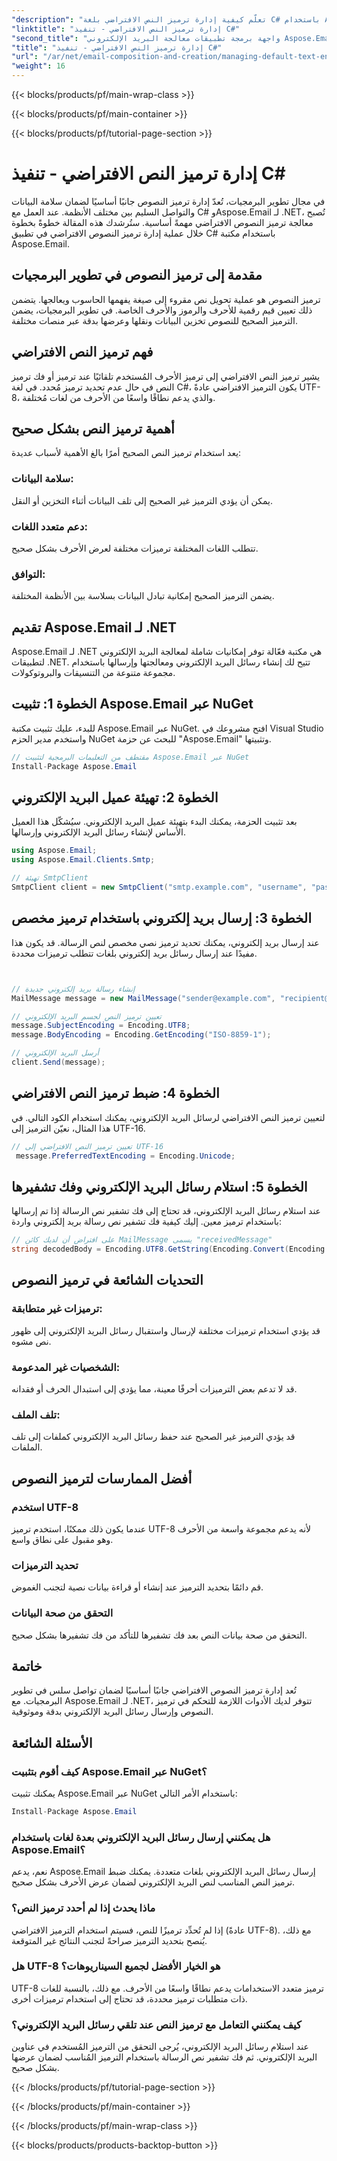```yaml
---
"description": "تعلّم كيفية إدارة ترميز النص الافتراضي بلغة C# باستخدام Aspose.Email لـ .NET. اتبع التعليمات خطوة بخطوة مع الكود المصدري وتأكد من دقة نقل البيانات."
"linktitle": "إدارة ترميز النص الافتراضي - تنفيذ C#"
"second_title": "واجهة برمجة تطبيقات معالجة البريد الإلكتروني Aspose.Email .NET"
"title": "إدارة ترميز النص الافتراضي - تنفيذ C#"
"url": "/ar/net/email-composition-and-creation/managing-default-text-encoding-csharp-implementation/"
"weight": 16
---
```


{{< blocks/products/pf/main-wrap-class >}}

{{< blocks/products/pf/main-container >}}

{{< blocks/products/pf/tutorial-page-section >}}

# إدارة ترميز النص الافتراضي - تنفيذ C#


في مجال تطوير البرمجيات، تُعدّ إدارة ترميز النصوص جانبًا أساسيًا لضمان سلامة البيانات والتواصل السليم بين مختلف الأنظمة. عند العمل مع C# وAspose.Email لـ .NET، تُصبح معالجة ترميز النصوص الافتراضي مهمةً أساسية. ستُرشدك هذه المقالة خطوةً بخطوة خلال عملية إدارة ترميز النصوص الافتراضي في تطبيق C# باستخدام مكتبة Aspose.Email.


## مقدمة إلى ترميز النصوص في تطوير البرمجيات

ترميز النصوص هو عملية تحويل نص مقروء إلى صيغة يفهمها الحاسوب ويعالجها. يتضمن ذلك تعيين قيم رقمية للأحرف والرموز والأحرف الخاصة. في تطوير البرمجيات، يضمن الترميز الصحيح للنصوص تخزين البيانات ونقلها وعرضها بدقة عبر منصات مختلفة.

## فهم ترميز النص الافتراضي

يشير ترميز النص الافتراضي إلى ترميز الأحرف المُستخدم تلقائيًا عند ترميز أو فك ترميز النص في حال عدم تحديد ترميز مُحدد. في لغة C#، يكون الترميز الافتراضي عادةً UTF-8، والذي يدعم نطاقًا واسعًا من الأحرف من لغات مُختلفة.

## أهمية ترميز النص بشكل صحيح

يعد استخدام ترميز النص الصحيح أمرًا بالغ الأهمية لأسباب عديدة:
### سلامة البيانات:
يمكن أن يؤدي الترميز غير الصحيح إلى تلف البيانات أثناء التخزين أو النقل.
### دعم متعدد اللغات: 
تتطلب اللغات المختلفة ترميزات مختلفة لعرض الأحرف بشكل صحيح.
### التوافق:
يضمن الترميز الصحيح إمكانية تبادل البيانات بسلاسة بين الأنظمة المختلفة.

## تقديم Aspose.Email لـ .NET

Aspose.Email لـ .NET هي مكتبة فعّالة توفر إمكانيات شاملة لمعالجة البريد الإلكتروني لتطبيقات .NET. تتيح لك إنشاء رسائل البريد الإلكتروني ومعالجتها وإرسالها باستخدام مجموعة متنوعة من التنسيقات والبروتوكولات.

## الخطوة 1: تثبيت Aspose.Email عبر NuGet

للبدء، عليك تثبيت مكتبة Aspose.Email عبر NuGet. افتح مشروعك في Visual Studio واستخدم مدير الحزم NuGet للبحث عن حزمة "Aspose.Email" وتثبيتها.

```csharp
// مقتطف من التعليمات البرمجية لتثبيت Aspose.Email عبر NuGet
Install-Package Aspose.Email
```

## الخطوة 2: تهيئة عميل البريد الإلكتروني

بعد تثبيت الحزمة، يمكنك البدء بتهيئة عميل البريد الإلكتروني. سيُشكّل هذا العميل الأساس لإنشاء رسائل البريد الإلكتروني وإرسالها.

```csharp
using Aspose.Email;
using Aspose.Email.Clients.Smtp;

// تهيئة SmtpClient
SmtpClient client = new SmtpClient("smtp.example.com", "username", "password");
```

## الخطوة 3: إرسال بريد إلكتروني باستخدام ترميز مخصص

عند إرسال بريد إلكتروني، يمكنك تحديد ترميز نصي مخصص لنص الرسالة. قد يكون هذا مفيدًا عند إرسال رسائل بريد إلكتروني بلغات تتطلب ترميزات محددة.

```csharp


// إنشاء رسالة بريد إلكتروني جديدة
MailMessage message = new MailMessage("sender@example.com", "recipient@example.com", "Subject", "Body");

// تعيين ترميز النص لجسم البريد الإلكتروني
message.SubjectEncoding = Encoding.UTF8;
message.BodyEncoding = Encoding.GetEncoding("ISO-8859-1");

// أرسل البريد الإلكتروني
client.Send(message);
```

## الخطوة 4: ضبط ترميز النص الافتراضي

لتعيين ترميز النص الافتراضي لرسائل البريد الإلكتروني، يمكنك استخدام الكود التالي. في هذا المثال، نعيّن الترميز إلى UTF-16.

```csharp
// تعيين ترميز النص الافتراضي إلى UTF-16
 message.PreferredTextEncoding = Encoding.Unicode;
```

## الخطوة 5: استلام رسائل البريد الإلكتروني وفك تشفيرها

عند استلام رسائل البريد الإلكتروني، قد تحتاج إلى فك تشفير نص الرسالة إذا تم إرسالها باستخدام ترميز معين. إليك كيفية فك تشفير نص رسالة بريد إلكتروني واردة:

```csharp
// على افتراض أن لديك كائن MailMessage يسمى "receivedMessage"
string decodedBody = Encoding.UTF8.GetString(Encoding.Convert(Encoding.GetEncoding("ISO-8859-1"), Encoding.UTF8, Encoding.GetEncoding("ISO-8859-1").GetBytes(receivedMessage.Body)));
```

## التحديات الشائعة في ترميز النصوص

### ترميزات غير متطابقة: 
قد يؤدي استخدام ترميزات مختلفة لإرسال واستقبال رسائل البريد الإلكتروني إلى ظهور نص مشوه.
### الشخصيات غير المدعومة:
قد لا تدعم بعض الترميزات أحرفًا معينة، مما يؤدي إلى استبدال الحرف أو فقدانه.
### تلف الملف: 
قد يؤدي الترميز غير الصحيح عند حفظ رسائل البريد الإلكتروني كملفات إلى تلف الملفات.

## أفضل الممارسات لترميز النصوص

### استخدم UTF-8 
 عندما يكون ذلك ممكنًا، استخدم ترميز UTF-8 لأنه يدعم مجموعة واسعة من الأحرف وهو مقبول على نطاق واسع.
### تحديد الترميزات 
 قم دائمًا بتحديد الترميز عند إنشاء أو قراءة بيانات نصية لتجنب الغموض.
### التحقق من صحة البيانات 
 التحقق من صحة بيانات النص بعد فك تشفيرها للتأكد من فك تشفيرها بشكل صحيح.

## خاتمة

تُعد إدارة ترميز النصوص الافتراضي جانبًا أساسيًا لضمان تواصل سلس في تطوير البرمجيات. مع Aspose.Email لـ .NET، تتوفر لديك الأدوات اللازمة للتحكم في ترميز النصوص وإرسال رسائل البريد الإلكتروني بدقة وموثوقية.

## الأسئلة الشائعة

### كيف أقوم بتثبيت Aspose.Email عبر NuGet؟

يمكنك تثبيت Aspose.Email عبر NuGet باستخدام الأمر التالي:
```csharp
Install-Package Aspose.Email
```

### هل يمكنني إرسال رسائل البريد الإلكتروني بعدة لغات باستخدام Aspose.Email؟

نعم، يدعم Aspose.Email إرسال رسائل البريد الإلكتروني بلغات متعددة. يمكنك ضبط ترميز النص المناسب لنص البريد الإلكتروني لضمان عرض الأحرف بشكل صحيح.

### ماذا يحدث إذا لم أحدد ترميز النص؟

إذا لم تُحدِّد ترميزًا للنص، فسيتم استخدام الترميز الافتراضي (عادةً UTF-8). مع ذلك، يُنصح بتحديد الترميز صراحةً لتجنب النتائج غير المتوقعة.

### هل UTF-8 هو الخيار الأفضل لجميع السيناريوهات؟

UTF-8 ترميز متعدد الاستخدامات يدعم نطاقًا واسعًا من الأحرف. مع ذلك، بالنسبة للغات ذات متطلبات ترميز محددة، قد تحتاج إلى استخدام ترميزات أخرى.

### كيف يمكنني التعامل مع ترميز النص عند تلقي رسائل البريد الإلكتروني؟

عند استلام رسائل البريد الإلكتروني، يُرجى التحقق من الترميز المُستخدم في عناوين البريد الإلكتروني. ثم فك تشفير نص الرسالة باستخدام الترميز المُناسب لضمان عرضها بشكل صحيح.

{{< /blocks/products/pf/tutorial-page-section >}}

{{< /blocks/products/pf/main-container >}}

{{< /blocks/products/pf/main-wrap-class >}}

{{< blocks/products/products-backtop-button >}}